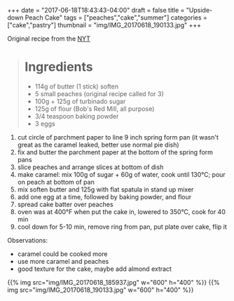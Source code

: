 +++
date = "2017-06-18T18:43:43-04:00"
draft = false
title = "Upside-down Peach Cake"
tags = ["peaches","cake","summer"]
categories = ["cake","pastry"]
thumbnail = "img/IMG_20170618_190133.jpg"
+++

Original recipe from the [NYT](https://cooking.nytimes.com/recipes/6355-peach-upside-down-cake)

> # Ingredients
>
> * 114g of butter (1 stick) soften
> * 5 small peaches (original recipe called for 3)
> * 100g  + 125g of turbinado sugar
> * 125g of flour (Bob's Red Mill, all purpose)
> * 3/4 teaspoon baking powder
> * 3 eggs

1. cut circle of parchment paper to line 9 inch spring form pan (it wasn't great as the caramel leaked, better use normal pie dish)
2. fix and butter the parchment paper at the bottom of the spring form pans
3. slice peaches and arrange slices at bottom of dish
4. make caramel: mix 100g of sugar + 60g of water, cook until 130°C; pour on peach at bottom of pan
5. mix soften butter and 125g with flat spatula in stand up mixer
6. add one egg at a time, followed by baking powder, and flour
7. spread cake batter over peaches
8. oven was at 400°F when put the cake in, lowered to 350°C, cook for 40 min
9. cool down for 5-10 min, remove ring from pan, put plate over cake, flip it


Observations:

- caramel could be cooked more
- use more caramel and peaches
- good texture for the cake, maybe add almond extract

{{% img src="img/IMG_20170618_185937.jpg" w="600" h="400" %}}
{{% img src="img/IMG_20170618_190133.jpg" w="600" h="400" %}}
